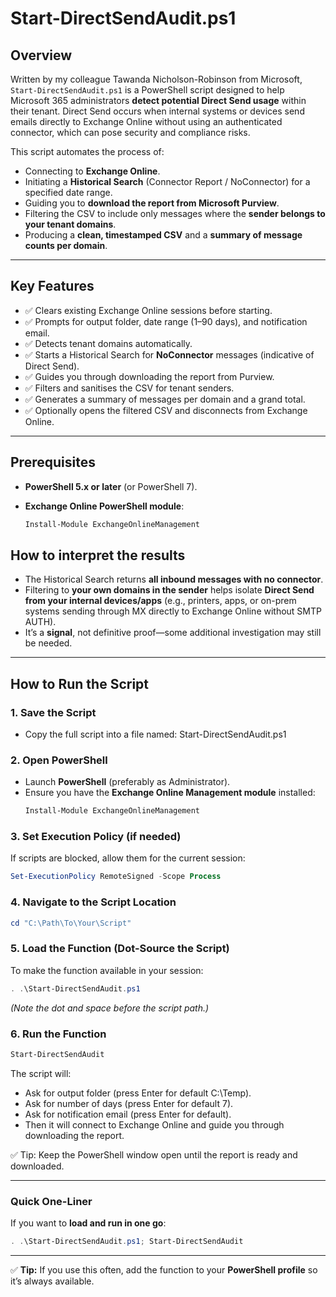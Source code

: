 # Start-DirectSendAudit.ps1

## Overview

Written by my colleague Tawanda Nicholson-Robinson from Microsoft, `Start-DirectSendAudit.ps1` is a PowerShell script designed to help Microsoft 365 administrators **detect potential Direct Send usage** within their tenant. Direct Send occurs when internal systems or devices send emails directly to Exchange Online without using an authenticated connector, which can pose security and compliance risks.

This script automates the process of:
- Connecting to **Exchange Online**.
- Initiating a **Historical Search** (Connector Report / NoConnector) for a specified date range.
- Guiding you to **download the report from Microsoft Purview**.
- Filtering the CSV to include only messages where the **sender belongs to your tenant domains**.
- Producing a **clean, timestamped CSV** and a **summary of message counts per domain**.

---

## Key Features
- ✅ Clears existing Exchange Online sessions before starting.
- ✅ Prompts for output folder, date range (1–90 days), and notification email.
- ✅ Detects tenant domains automatically.
- ✅ Starts a Historical Search for **NoConnector** messages (indicative of Direct Send).
- ✅ Guides you through downloading the report from Purview.
- ✅ Filters and sanitises the CSV for tenant senders.
- ✅ Generates a summary of messages per domain and a grand total.
- ✅ Optionally opens the filtered CSV and disconnects from Exchange Online.

---

## Prerequisites
- **PowerShell 5.x or later** (or PowerShell 7).
- **Exchange Online PowerShell module**:

  ```powershell
  Install-Module ExchangeOnlineManagement


## How to interpret the results

- The Historical Search returns **all inbound messages with no connector**.
- Filtering to **your own domains in the sender** helps isolate **Direct Send from your internal devices/apps** (e.g., printers, apps, or on-prem systems sending through MX directly to Exchange Online without SMTP AUTH).
- It’s a **signal**, not definitive proof—some additional investigation may still be needed.

***


## **How to Run the Script**

### **1. Save the Script**

*   Copy the full script into a file named:
        Start-DirectSendAudit.ps1

### **2. Open PowerShell**

*   Launch **PowerShell** (preferably as Administrator).
*   Ensure you have the **Exchange Online Management module** installed:
    ```powershell
    Install-Module ExchangeOnlineManagement
    ```

### **3. Set Execution Policy (if needed)**

If scripts are blocked, allow them for the current session:

```powershell
Set-ExecutionPolicy RemoteSigned -Scope Process
```

### **4. Navigate to the Script Location**

```powershell
cd "C:\Path\To\Your\Script"
```

### **5. Load the Function (Dot-Source the Script)**

To make the function available in your session:

```powershell
. .\Start-DirectSendAudit.ps1
```

*(Note the dot and space before the script path.)*

### **6. Run the Function**

```powershell
Start-DirectSendAudit
```

The script will:

- Ask for output folder (press Enter for default C:\Temp).
- Ask for number of days (press Enter for default 7).
- Ask for notification email (press Enter for default).
- Then it will connect to Exchange Online and guide you through downloading the report.


✅ Tip: Keep the PowerShell window open until the report is ready and downloaded.

***

### **Quick One-Liner**

If you want to **load and run in one go**:

```powershell
. .\Start-DirectSendAudit.ps1; Start-DirectSendAudit
```

***

✅ **Tip:** If you use this often, add the function to your **PowerShell profile** so it’s always available.

